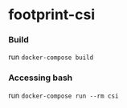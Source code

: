 # footprint-csi

### Build

run `docker-compose build`

### Accessing bash

run `docker-compose run --rm csi`
